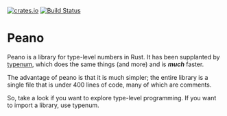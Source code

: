 [![crates.io](https://img.shields.io/crates/v/peano.svg)](https://crates.io/crates/peanotypenum)
[![Build Status](https://travis-ci.org/paholg/peano.svg?branch=master)](https://travis-ci.org/paholg/peano)

# Peano

Peano is a library for type-level numbers in Rust. It has been supplanted by
[typenum](https://github.com/paholg/typenum), which does the same things (and more) and is ***much*** faster.

The advantage of peano is that it is much simpler; the entire library is a single file
that is under 400 lines of code, many of which are comments.

So, take a look if you want to explore type-level programming. If you want to import a
library, use typenum.
